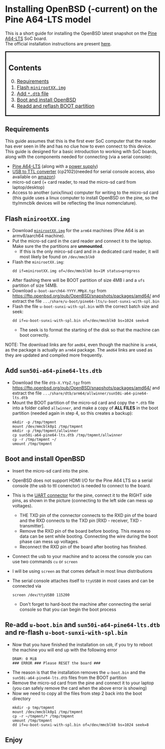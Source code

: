 # Installing OpenBSD (-current) on the Pine A64-LTS model

This is a short guide for installing the OpenBSD latest snapshot on the [Pine A64-LTS](https://pine64.com/product/pine-a64-lts/?v=0446c16e2e66) SoC board.<br/>
The official installation instructions are present [here](https://ftp.openbsd.org/pub/OpenBSD/snapshots/arm64/INSTALL.arm64).

<table>
<tr>
<td width="27%" style="border-style:solid; border-radius:10px;">

## Contents

0. [Requirements](#requirements)
1. [Flash `minirootXX.img`](#flash)
2. [Add `*.dtb` file](#dtb)
3. [Boot and install OpenBSD](#boot)
4. [Readd and reflash BOOT partition](#reflash)

</td>
</tr>
</table>

## Requirements <a name="requirements"></a>
This guide assumes that this is the first ever SoC computer that the reader has ever seen in life and has no clue how to even connect to this device.<br/>
This guide is designed for a basic introduction to working with SoC boards, along with the components needed for connecting (via a serial console):
- [Pine A64-LTS](https://pine64.com/product/pine-a64-lts/?v=0446c16e2e66) (along with a [power supply](https://pine64.com/?product=pine-a64-usa-power-supply&v=0446c16e2e66))
- [USB to TTL converter](https://store.pine64.org/?product=pinebook-serial-console) (cp2102)(needed for serial console access, also available on [amazon](https://www.amazon.com/gp/product/B008AGDTA4/))
- micro-sd card (+ card reader, to read the micro-sd card from laptop/desktop)
- Access to another (unix/linux) computer for writing to the micro-sd card (this guide uses a linux computer to install OpenBSD on the pine, so the tty/mmcblk devices will be reflecting the linux nomenclature).

## Flash `minirootXX.img` <a name="flash"></a>
- Download [`minirootXX.img`](https://ftp.openbsd.org/pub/OpenBSD/snapshots/arm64/) for the `arm64` machines (Pine A64 is an armv8/aarch64 machine).
- Put the micro-sd card in the card reader and connect it to the laptop. Make sure the the partitions are **unmounted**.
  - If this is the only mirco-sd card and in a dedicated card reader, it will most likely be found on `/dev/mmcblk0`
- Flash the `minirootXX.img`:
    ```
    dd if=minirootXX.img of=/dev/mmcblk0 bs=1M status=progress
    ```
- After flashing there will be BOOT partition of size 4MB i and a `ufs` partition of size 14MB.
- Download `u-boot-aarch64-YYYY.MMpX.tgz` from https://ftp.openbsd.org/pub/OpenBSD/snapshots/packages/amd64/ and extract the file `.../share/u-boot/pine64-lts/u-boot-sunxi-with-spl.bin`
- Flash the file `u-boot-sunxi-with-spl.bin` with the correct batch size and seek:
    ```
    dd if=u-boot-sunxi-with-spl.bin of=/dev/mmcblk0 bs=1024 seek=8
    ```
  - The seek is to format the starting of the disk so that the machine can boot correctly.
  
NOTE: The download links are for `amd64`, even though the machine is `arm64`, as the package is actually an `arm64` package. The `amd64` links are used as they are updated and compiled more frequently.

## Add `sun50i-a64-pine64-lts.dtb` <a name="dtb"></a>
- Download the file `dtb-X.YYpZ.tgz` from https://ftp.openbsd.org/pub/OpenBSD/snapshots/packages/amd64/ and extract the file `.../share/dtb/arm64/allwinner/sun50i-a64-pine64-lts.dtb`
- Mount the BOOT partition of the micro-sd card and copy the `*.dtb` file into a folder called `allwinner`, and make a copy of **ALL FILES** in the boot partition (needed again in step 4, so this creates a backup):
    ```
    mkdir -p /tmp/tmpmnt
    mount /dev/mmcblk0p1 /tmp/tmpmnt
    mkdir -p /tmp/tmpmnt/allwinner
    cp sun50i-a64-pine64-lts.dtb /tmp/tmpmnt/allwinner
    cp -r /tmp/tmpmnt ~/
    umount /tmp/tmpmnt
    ```

## Boot and install OpenBSD <a name="boot"></a>
- Insert the micro-sd card into the pine.
- OpenBSD does not support HDMI I/O for the Pine A64 LTS so a serial console (the usb to ttl conenctor) is needed to connect to the board.
- This is the [UART connector](http://linux-sunxi.org/File:Pine64_UART0.jpg) for the pine, connect it to the RIGHT side pins, as shown in the picture (connecting to the left side can mess up voltages).
  - THE TXD pin of the connector connects to the RXD pin of the board and the RXD connects to the TXD pin [RXD - receiver, TXD - transmitter].
  - Remove the RXD pin of the board before booting. This means no data can be sent while booting. Connecting the wire during the boot phase can mess up voltages. 
  - Reconnect the RXD pin of the board after booting has finished.

- Connect the usb to your machine and to access the console you can use two commands `cu` or `screen`
- I will be using `screen` as that comes default in most linux distributions
- The serial console attaches itself to `ttyUSB0` in most cases and can be connected via
    ```
    screen /dev/ttyUSB0 115200
    ```
  - Don't forget to hard-boot the machine after connecting the serial console so that you can begin the boot process

## Re-add `u-boot.bin` and `sun50i-a64-pine64-lts.dtb` and re-flash `u-boot-sunxi-with-spl.bin` <a name="reflash"></a>
- Now that you have finished the installation on `sd0`, if you try to reboot the machine you will end up with the following error
    ```
    DRAM: 0 MiB
    ### ERROR ### Please RESET the board ###
    ```
- The reason is that the installation removes the `u-boot.bin` and the `sun50i-a64-pine64-lts.dtb` files from the BOOT partition
- Remove the micro-sd card from the pine and connect it to your laptop (you can safely remove the card when the above error is showing)
- Now we need to copy all the files from step 2 back into the boot directory
    ```
    mkdir -p tmp/tmpmnt
    mount /dev/mmcblk0p1 /tmp/tmpmnt
    cp -r ~/tmpmnt/* /tmp/tmpmnt
    umount /tmp/tmpmnt
    dd if=u-boot-sunxi-with-spl.bin of=/dev/mmcblk0 bs=1024 seek=8
    ```

## Enjoy
